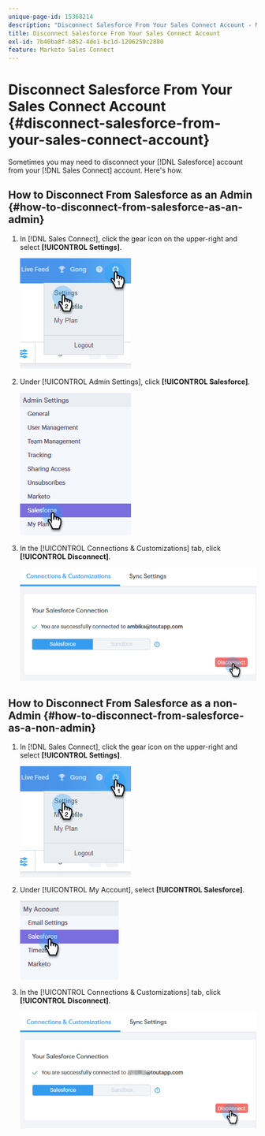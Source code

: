 ```yaml
---
unique-page-id: 15368214
description: "Disconnect Salesforce From Your Sales Connect Account - Marketo Docs - Product Documentation"
title: Disconnect Salesforce From Your Sales Connect Account
exl-id: 7b40ba8f-b852-4de1-bc1d-1206259c2880
feature: Marketo Sales Connect
---
```

# Disconnect Salesforce From Your Sales Connect Account {#disconnect-salesforce-from-your-sales-connect-account}

Sometimes you may need to disconnect your [!DNL  Salesforce] account from your [!DNL Sales Connect] account. Here's how.

## How to Disconnect From Salesforce as an Admin {#how-to-disconnect-from-salesforce-as-an-admin}

1. In [!DNL Sales Connect], click the gear icon on the upper-right and select **[!UICONTROL Settings]**.

   ![](assets/one-1.png)

1. Under [!UICONTROL  Admin Settings], click **[!UICONTROL Salesforce]**.

   ![](assets/six-1.png)

1. In the [!UICONTROL Connections & Customizations] tab, click **[!UICONTROL Disconnect]**.

   ![](assets/seven-1.png)

## How to Disconnect From Salesforce as a non-Admin {#how-to-disconnect-from-salesforce-as-a-non-admin}

1. In [!DNL  Sales Connect], click the gear icon on the upper-right and select **[!UICONTROL Settings]**.

   ![](assets/one-1.png)

1. Under [!UICONTROL My Account], select **[!UICONTROL Salesforce]**.

   ![](assets/two-1.png)

1. In the [!UICONTROL Connections & Customizations] tab, click **[!UICONTROL Disconnect]**.

   ![](assets/3333.png)
